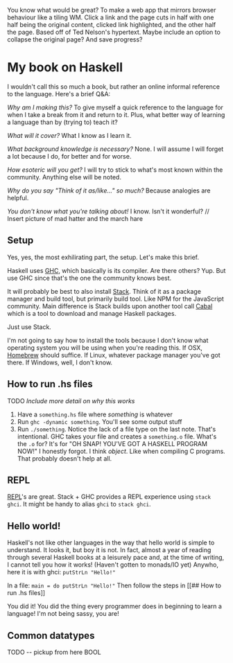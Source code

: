 You know what would be great? To make a web app that mirrors browser behaviour like a tiling WM. Click a link and the page cuts in half with one half being the original content, clicked link highlighted, and the other half the page. Based off of Ted Nelson's hypertext. Maybe include an option to collapse the original page? And save progress?

# My book on Haskell

I wouldn't call this so much a book, but rather an online informal reference to the language. Here's a brief Q&A:

*Why am I making this?*
To give myself a quick reference to the language for when I take a break from it and return to it. Plus, what better way of learning a language than by (trying to) teach it?

*What will it cover?*
What I know as I learn it.

*What background knowledge is necessary?*
None. I will assume I will forget a lot because I do, for better and for worse.

*How esoteric will you get?*
I will try to stick to what's most known within the community. Anything else will be noted.

*Why do you say "Think of it as/like..." so much?*
Because analogies are helpful.

*You don't know what you're talking about!*
I know. Isn't it wonderful? // Insert picture of mad hatter and the march hare


## Setup

Yes, yes, the most exhilirating part, the setup. Let's make this brief.

Haskell uses [GHC](https://www.haskell.org/ghc/), which basically is its compiler.
Are there others? Yup. But use GHC since that's the one the community knows best.

It will probably be best to also install [Stack](https://docs.haskellstack.org/en/stable/README/). Think of it as a package manager and build tool, but primarily build tool. Like NPM for the JavaScript community. Main difference is Stack builds upon another tool call [Cabal](https://www.haskell.org/cabal/) which is a tool to download and manage Haskell packages.

Just use Stack.

I'm not going to say how to install the tools because I don't know what operating system you will be using when you're reading this. If OSX, [Homebrew](https://brew.sh/) should suffice. If Linux, whatever package manager you've got there. If Windows, well, I don't know.


## How to run .hs files
TODO _Include more detail on why this works_
1. Have a `something.hs` file where *something* is whatever
2. Run `ghc -dynamic something`. You'll see some output stuff
3. Run `./something`.
Notice the lack of a file type on the last note. That's intentional. GHC takes your file and creates a `something.o` file. What's the `.o` for? It's for "OH SNAP! YOU'VE GOT A HASKELL PROGRAM NOW!" I honestly forgot. I think *object*. Like when compiling C programs. That probably doesn't help at all.


## REPL
[REPL](https://en.wikipedia.org/wiki/Read%E2%80%93eval%E2%80%93print_loop)'s are great. Stack + GHC provides a REPL experience using `stack ghci`. It might be handy to alias `ghci` to `stack ghci`.


## Hello world!
Haskell's not like other languages in the way that hello world is simple to understand. It looks it, but boy it is not. In fact, almost a year of reading through several Haskell books at a leisurely pace and, at the time of writing, I cannot tell you how it works! (Haven't gotten to monads/IO yet) Anywho, here it is with ghci:
`putStrLn "Hello!"`

In a file:
`main = do putStrLn "Hello!"`
Then follow the steps in [[## How to run .hs files]]

You did it! You did the thing every programmer does in beginning to learn a language! I'm not being sassy, you are!


## Common datatypes
TODO -- pickup from here
BOOL
